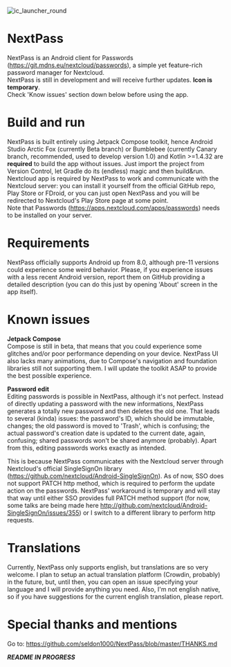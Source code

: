 ![ic_launcher_round](https://user-images.githubusercontent.com/55358113/122177060-8e66b500-ce85-11eb-89d4-ee1b7636bf12.png)

# NextPass
NextPass is an Android client for Passwords (https://git.mdns.eu/nextcloud/passwords), a simple yet feature-rich password manager for Nextcloud.<br />NextPass is still in development and will receive further updates. **Icon is temporary**.<br />Check 'Know issues' section down below before using the app.



# Build and run
NextPass is built entirely using Jetpack Compose toolkit, hence Android Studio Arctic Fox (currently Beta branch) or Bumblebee (currently Canary branch, recommended, used to develop version 1.0) and Kotlin >=1.4.32 are **required** to build the app without issues.
Just import the project from Version Control, let Gradle do its (endless) magic and then build&run.<br />Nextcloud app is required by NextPass to work and communicate with the Nextcloud server: you can install it yourself from  the official GitHub repo, Play Store or FDroid, or you can just open NextPass and you will be redirected to Nextcloud's Play Store page at some point.<br />Note that Passwords (https://apps.nextcloud.com/apps/passwords) needs to be installed on your server.


# Requirements
NextPass officially supports Android up from 8.0, although pre-11 versions could experience some weird behavior. Please, if you experience issues with a less recent Android version, report them on GitHub providing a detailed description (you can do this just by opening 'About' screen in the app itself).


# Known issues
**Jetpack Compose**<br />
Compose is still in beta, that means that you could experience some glitches and/or poor performance depending on your device. NextPass UI also lacks many animations, due to Compose's navigation and foundation libraries still not supporting them. I will update the toolkit ASAP to provide the best possible experience.


**Password edit**<br />
Editing passwords is possible in NextPass, although it's not perfect. Instead of directly updating a password with the new informations, NextPass generates a totally new password and then deletes the old one. That leads to several (kinda) issues: the password's ID, which should be immutable, changes; the old password is moved to 'Trash', which is confusing; the actual password's creation date is updated to the current date, again, confusing; shared passwords won't be shared anymore (probably). Apart from this, editing passwords works exactly as intended.

This is because NextPass communicates with the Nextcloud server through Nextcloud's official SingleSignOn library (https://github.com/nextcloud/Android-SingleSignOn). As of now, SSO does not support PATCH http method, which is required to perform the update action on the passwords. NextPass' workaround is temporary and will stay that way until either SSO provides full PATCH method support (for now, some talks are being made here http://github.com/nextcloud/Android-SingleSignOn/issues/355) or I switch to a different library to perform http requests.


# Translations
Currently, NextPass only supports english, but translations are so very welcome. I plan to setup an actual translation platform (Crowdin, probably) in the future, but, until then, you can open an issue specifying your language and I will provide anything you need. Also, I'm not english native, so if you have suggestions for the current english translation, please report.

# Special thanks and mentions
Go to: https://github.com/seldon1000/NextPass/blob/master/THANKS.md


***README IN PROGRESS***
